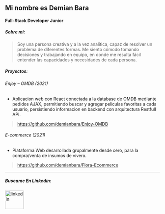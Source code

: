 ## Mi nombre es Demian Bara

#### Full-Stack Developer Junior

##### Sobre mi:
> Soy una persona creativa y a la vez analítica, capaz de resolver un problema de diferentes formas. Me siento cómodo tomando decisiones y trabajando en equipo, en donde me resulta fácil entender las capacidades y necesidades de cada persona.


##### Proyectos:
 ###### Enjoy – OMDB (2021)
 - Aplicacion web con React conectada a la database de OMDB mediante pedidos AJAX, permitiendo buscar y agregar  peliculas favoritas a cada usuario, persistiendo informacion en backend con arquitectura Restfull API.
 > https://github.com/demianbara/Enjoy-OMDB

###### E-commerce (2021) 
- Plataforma Web desarrollada grupalmente desde cero, para la compra/venta de insumos de vivero.
> https://github.com/demianbara/Flora-Ecommerce



------------


##### Buscame En Linkedin:
<a href="https://www.linkedin.com/in/demianbara/">
<img src="https://camo.githubusercontent.com/28bbd2596707954793abeff9eb24d343c1c78b7bf184b90294b4b190c6097a65/68747470733a2f2f63646e2e6a7364656c6976722e6e65742f6e706d2f73696d706c652d69636f6e7340332e302e312f69636f6e732f6c696e6b6564696e2e737667" alt="linkedin" width="60"/>
</a>

